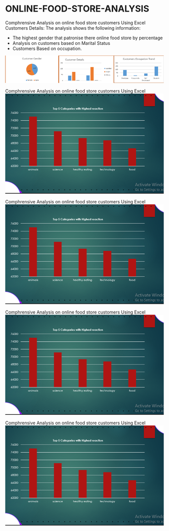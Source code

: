 # ONLINE-FOOD-STORE-ANALYSIS
Comphrensive Analysis on online food store customers Using Excel
Customers Details:
The analysis shows the following information:
- The highest gender that patronise there online food store by percentage
- Analysis on customers based on Marital Status
- Customers Based on occupation.

![sample](https://github.com/JohnsonTolulope/ONLINE-FOOD-STORE-ANALYSIS/blob/main/Customers%20Details%20online%20store.PNG)


Comphrensive Analysis on online food store customers Using Excel 
![sample](https://github.com/JohnsonTolulope/JohnsonTolulope.github.io/blob/main/Social%20Buzz.PNG)



Comphrensive Analysis on online food store customers Using Excel 
![sample](https://github.com/JohnsonTolulope/JohnsonTolulope.github.io/blob/main/Social%20Buzz.PNG)




Comphrensive Analysis on online food store customers Using Excel 
![sample](https://github.com/JohnsonTolulope/JohnsonTolulope.github.io/blob/main/Social%20Buzz.PNG)




Comphrensive Analysis on online food store customers Using Excel 
![sample](https://github.com/JohnsonTolulope/JohnsonTolulope.github.io/blob/main/Social%20Buzz.PNG)
